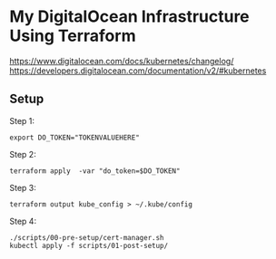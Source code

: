 # My DigitalOcean Infrastructure Using Terraform

https://www.digitalocean.com/docs/kubernetes/changelog/
https://developers.digitalocean.com/documentation/v2/#kubernetes

## Setup

Step 1:
```
export DO_TOKEN="TOKENVALUEHERE"
```

Step 2:
```
terraform apply  -var "do_token=$DO_TOKEN"
```

Step 3:
```
terraform output kube_config > ~/.kube/config
```

Step 4:
```
./scripts/00-pre-setup/cert-manager.sh 
kubectl apply -f scripts/01-post-setup/
```
